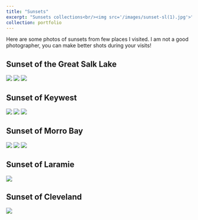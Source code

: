 ```yaml
---
title: "Sunsets"
excerpt: "Sunsets collections<br/><img src='/images/sunset-sl(1).jpg'>"
collection: portfolio
---
```

Here are some photos of sunsets from few places I visited. I am not a good photographer, you can make better shots during your visits!

Sunset of the Great Salk Lake
------
<img src='/images/sunset-sl (1).jpg'>
<img src='/images/sunset-sl (2).jpg'>
<img src='/images/sunset-sl (3).jpg'>

Sunset of Keywest
------
<img src='/images/sunset-fl (1).jpg'>
<img src='/images/sunset-fl (2).jpg'>
<img src='/images/sunset-fl (3).jpg'>

Sunset of Morro Bay
------
<img src='/images/sunset-morrobay (1).jpg'>
<img src='/images/sunset-morrobay (2).jpg'>
<img src='/images/sunset-morrobay (3).jpg'>

Sunset of Laramie
------
<img src='/images/sunset-laramie.jpg'>

Sunset of Cleveland
------
<img src='/images/sunset-cleveland.jpg'>
